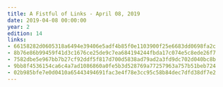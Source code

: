 ```yaml
---
title: A Fistful of Links - April 08, 2019
date: 2019-04-08 00:00:00
year: 2
edition: 14
links:
- 66158282d0605318a6494e39406e5adf4b85f0e1103900f25e6683dd0698fa2c
- 8b76e86b99459f41d3c1676ce25de9c7ea684194244fbda17c074e5c8ede26f7
- 7582dbe5e967bb7b27cf92ddf5f817d700d5838ad79ad2a3fd9dc702d040bc8b
- 9bb8f4536154ca6c4a7ad1086860a0fe5b3d528769a77257963a757b51beb724
- 02b985bfe7e0d0410a65443494691fac3e4f78e3cc95c58b84dec7dfd38df7e2
---
```


